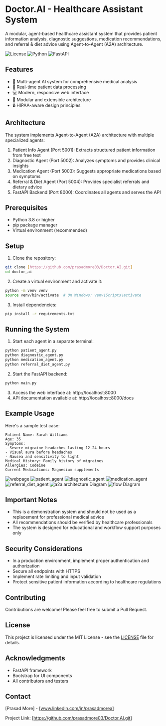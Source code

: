 # Doctor.AI - Healthcare Assistant System

A modular, agent-based healthcare assistant system that provides patient information analysis, diagnostic suggestions, medication recommendations, and referral & diet advice using Agent-to-Agent (A2A) architecture.

![License](https://img.shields.io/badge/license-MIT-blue.svg)
![Python](https://img.shields.io/badge/python-3.8+-blue.svg)
![FastAPI](https://img.shields.io/badge/FastAPI-0.68+-green.svg)

## Features

- 🏥 Multi-agent AI system for comprehensive medical analysis
- 🔄 Real-time patient data processing
- 💻 Modern, responsive web interface
- 🔌 Modular and extensible architecture
- 🔒 HIPAA-aware design principles

## Architecture

The system implements Agent-to-Agent (A2A) architecture with multiple specialized agents:

1. Patient Info Agent (Port 5001): Extracts structured patient information from free text
2. Diagnostic Agent (Port 5002): Analyzes symptoms and provides clinical insights
3. Medication Agent (Port 5003): Suggests appropriate medications based on symptoms
4. Referral & Diet Agent (Port 5004): Provides specialist referrals and dietary advice
5. FastAPI Backend (Port 8000): Coordinates all agents and serves the API

## Prerequisites

- Python 3.8 or higher
- pip package manager
- Virtual environment (recommended)

## Setup

1. Clone the repository:
```bash
git clone [https://github.com/prasadmore03/Doctor.AI.git]
cd doctor_ai
```

2. Create a virtual environment and activate it:
```bash
python -m venv venv
source venv/bin/activate  # On Windows: venv\Scripts\activate
```

3. Install dependencies:
```bash
pip install -r requirements.txt
```

## Running the System

1. Start each agent in a separate terminal:
```bash
python patient_agent.py
python diagnostic_agent.py
python medication_agent.py
python referral_diet_agent.py
```

2. Start the FastAPI backend:
```bash
python main.py
```

3. Access the web interface at: http://localhost:8000
4. API documentation available at: http://localhost:8000/docs

## Example Usage

Here's a sample test case:

```text
Patient Name: Sarah Williams
Age: 35
Symptoms:
- Severe migraine headaches lasting 12-24 hours
- Visual aura before headaches
- Nausea and sensitivity to light
Medical History: Family history of migraines
Allergies: Codeine
Current Medications: Magnesium supplements
```
![webpage](1..jpg)
![ patient_agent](2..jpg)
![diagnostic_agent](3..jpg)
![medication_agent](4..jpg)
![referral_diet_agent](5..jpg)
![a2a architecture Diagram](a2a_architecture.jpg)
![flow Diagram](flow_diagram.jpg)

## Important Notes

- This is a demonstration system and should not be used as a replacement for professional medical advice
- All recommendations should be verified by healthcare professionals
- The system is designed for educational and workflow support purposes only

## Security Considerations

- In a production environment, implement proper authentication and authorization
- Secure all endpoints with HTTPS
- Implement rate limiting and input validation
- Protect sensitive patient information according to healthcare regulations

## Contributing

Contributions are welcome! Please feel free to submit a Pull Request.

## License

This project is licensed under the MIT License - see the [LICENSE](LICENSE) file for details.

## Acknowledgments

- FastAPI framework
- Bootstrap for UI components
- All contributors and testers

## Contact

[Prasad More] - [www.linkedin.com/in/prasadmorea]

Project Link: [https://github.com/prasadmore03/Doctor.AI.git] 
